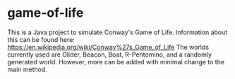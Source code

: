 # game-of-life
This is a Java project to simulate Conway's Game of Life. Information about this can be found here: https://en.wikipedia.org/wiki/Conway%27s_Game_of_Life
The worlds currently used are Glider, Beacon, Boat, R-Pentomino, and a randomly generated world. However, more can be added with minimal change to the main method.
